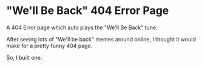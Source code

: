 # "We'll Be Back" 404 Error Page
A 404 Error page which auto plays the "We'll Be Back" tune.

After seeing lots of "We'll be back" memes around online, I thought it would make for a pretty funny 404 page.

So, I built one.
